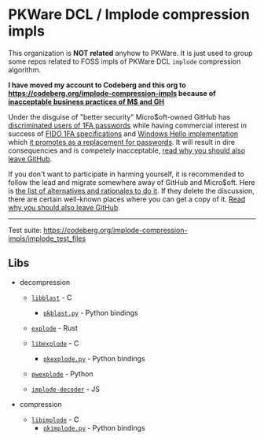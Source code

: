 PKWare DCL / Implode compression impls
======================================

This organization is **NOT related** anyhow to PKWare. It is just used to group some repos related to FOSS impls of PKWare DCL `implode` compression algorithm.

**I have moved my account to Codeberg and this org to https://codeberg.org/implode-compression-impls because of [inacceptable business practices of M$ and GH](https://codeberg.org/KOLANICH/Fuck-GuanTEEnomo)**

Under the disguise of "better security" Micro$oft-owned GitHub has [discriminated users of 1FA passwords](https://github.blog/2023-03-09-raising-the-bar-for-software-security-github-2fa-begins-march-13/) while having commercial interest in success of [FIDO 1FA specifications](https://fidoalliance.org/specifications/download/) and [Windows Hello implementation](https://support.microsoft.com/en-us/windows/passkeys-in-windows-301c8944-5ea2-452b-9886-97e4d2ef4422) which [it promotes as a replacement for passwords](https://github.blog/2023-07-12-introducing-passwordless-authentication-on-github-com/). It will result in dire consequencies and is competely inacceptable, [read why you should also leave GitHub](https://codeberg.org/KOLANICH/Fuck-GuanTEEnomo).

If you don't want to participate in harming yourself, it is recommended to follow the lead and migrate somewhere away of GitHub and Micro$oft. Here is [the list of alternatives and rationales to do it](https://github.com/orgs/community/discussions/49869). If they delete the discussion, there are certain well-known places where you can get a copy of it. [Read why you should also leave GitHub](https://codeberg.org/KOLANICH/Fuck-GuanTEEnomo).

---

Test suite: https://codeberg.org/implode-compression-impls/implode_test_files

## Libs
* decompression
	* [`libblast`](https://codeberg.org/implode-compression-impls/libblast) - C
		* [`pkblast.py`](https://codeberg.org/implode-compression-impls/pkblast.py) - Python bindings

	* [`explode`](https://github.com/agrif/explode) - Rust

	* [`libexplode`](https://codeberg.org/implode-compression-impls/pklib) - C
		* [`pkexplode.py`](https://codeberg.org/implode-compression-impls/pkexplode.py) - Python bindings

	* [`pwexplode`](https://github.com/Schallaven/pwexplode) - Python
	* [`implode-decoder`](https://github.com/ShieldBattery/implode-decoder) - JS

* compression
	* [`libimplode`](https://codeberg.org/implode-compression-impls/pklib) - C
		* [`pkimplode.py`](https://codeberg.org/implode-compression-impls/pkimplode.py) - Python bindings
